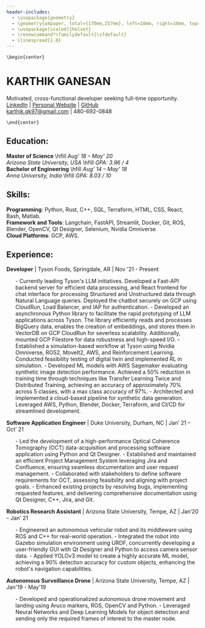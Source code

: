 ```yaml
---
header-includes:
  - \usepackage{geometry}
  - \geometry{a4paper, total={170mm,257mm}, left=10mm, right=10mm, top=10mm, bottom=10mm}
  - \usepackage[scaled]{helvet}
  - \renewcommand*\familydefault{\sfdefault}
  - \linespread{1.0}
---
```


```{=latex}
\begin{center}
```
# KARTHIK GANESAN
Motivated, cross-functional developer seeking full-time opportunity.   
  [LinkedIn](https://www.linkedin.com/in/karthik-ganesan-541488148/) |
  [Personal Website](https://www.karthikganesan.dev) |
  [GitHub](https://github.com/karthikgk97)  
  [karthik.gk97@gmail.com](mailto:karthik.gk97@gmail.com) | 480-692-0848

```{=latex}
\end{center}
```

## Education:
**Master of Science** \hfill <i> Aug' 18 – May' 20 </i> </span>  
<i>Arizona State University, USA </i> \hfill <i> GPA: 3.96 / 4 </i> </span>  
**Bachelor of Engineering** \hfill <i> Aug’ 14 – May’ 18 </i> </span>  
<i>Anna University, India  </i> \hfill <i> GPA: 8.03 / 10 </i> </span>

## Skills:
**Programming**: Python, Rust, C++, SQL, Terraform, HTML, CSS, React, Bash, Matlab.  
**Framework and Tools**: Langchain, FastAPI, Streamlit, Docker, Git, ROS, Blender, OpenCV, Qt Designer, Selenium, Nvidia Omniverse  
**Cloud Platforms**: GCP, AWS.  

## Experience:
**Developer** | Tyson Foods, Springdale, AR | Nov '21 - Present
<ul>
- Currently leading Tyson's LLM initiatives. Developed a Fast-API backend server for efficient data processing, and React frontend for chat interface for processing Structured and Unstructured data through Natural Language queries. Deployed the chatbot securely on GCP using CloudRun, Load Balancer, and IAP for authentication.
- Developed an asynchronous Python library to facilitate the rapid prototyping of LLM applications across Tyson. The library efficiently reads and processes BigQuery data, enables the creation of embeddings, and stores them in VectorDB on GCP CloudRun for severless scalability. Additionally, mounted GCP Filestore for data robustness and high-speed I/O.
- Established a simulation-based workflow at Tyson using Nvidia Omniverse, ROS2, MoveIt2, AWS, and Reinforcement Learning. Conducted feasibility testing of digital twin and implemented RL in simulation.
- Developed ML models with AWS Sagemaker evaluating synthetic image detection performance. Achieved a 50% reduction in training time through techniques like Transfer Learning Twice and Distributed Training, achieving an accuracy of approximately 70% across 5 classes, with a max class accuracy of 97%.
- Architected and implemented a cloud-based pipeline for synthetic data generation. Leveraged AWS, Python, Blender, Docker, Terraform, and CI/CD for streamlined development.
</ul>

**Software Application Engineer** | Duke University, Durham, NC | Jan’ 21 – Oct’ 21
<ul>
- Led the development of a high-performance Optical Coherence Tomography (OCT) data-acquisition and processing software application using Python and Qt Designer.
- Established and maintained an efficient Project Management System leveraging Jira and Confluence, ensuring seamless documentation and user request management.
- Collaborated with stakeholders to define software requirements for OCT, assessing feasibility and aligning with project goals.
- Enhanced existing projects by resolving bugs, implementing requested features, and delivering comprehensive documentation using Qt Designer, C++, Jira, and Git.
</ul>  

**Robotics Research Assistant** | Arizona State University, Tempe, AZ | Jan’20 – Jan’ 21
<ul>
- Engineered an autonomous vehicular robot and its middleware using ROS and C++ for real-world operation.
- Integrated the robot into Gazebo simulation environment using URDF, concurrently developing a user-friendly GUI with Qt Designer and Python to access camera sensor data.
- Applied YOLOv3 model to create a highly accurate ML model, achieving a 90% detection accuracy for custom objects, enhancing the robot's navigation capabilities.
</ul>

**Autonomous Surveillance Drone** | Arizona State University, Tempe, AZ | Jan'19 - May'19
<ul>
- Developed and operationalized autonomous drone movement and landing using Aruco markers, ROS, OpenCV and Python.
- Leveraged Neural Networks and Deep Learning Models for object detection and sending only the required frames of interest to the master node.
</ul>